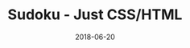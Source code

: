 ---
title: 'Sudoku - Just CSS/HTML'
description: 'Complete a sudoku puzzle without Javascript or server-side interaction.'
gametype: 'easy'
gameid: 36
date: 2018-06-20
tags: []
draft: false
type: 'games'
num19: [{'idx':1,'arr1':[1,2,3,4,5,6,7,8,9],'arr2':[1,2,3,4,5,6,7,8,9]},{'idx':2,'arr1':[1,2,3,4,5,6,7,8,9],'arr2':[1,2,3,4,5,6,7,8,9]},{'idx':3,'arr1':[1,2,3,4,5,6,7,8,9],'arr2':[1,2,3,4,5,6,7,8,9]},{'idx':4,'arr1':[1,2,3,4,5,6,7,8,9],'arr2':[1,2,3,4,5,6,7,8,9]},{'idx':5,'arr1':[1,2,3,4,5,6,7,8,9],'arr2':[1,2,3,4,5,6,7,8,9]},{'idx':6,'arr1':[1,2,3,4,5,6,7,8,9],'arr2':[1,2,3,4,5,6,7,8,9]},{'idx':7,'arr1':[1,2,3,4,5,6,7,8,9],'arr2':[1,2,3,4,5,6,7,8,9]},{'idx':8,'arr1':[1,2,3,4,5,6,7,8,9],'arr2':[1,2,3,4,5,6,7,8,9]},{'idx':9,'arr1':[1,2,3,4,5,6,7,8,9],'arr2':[1,2,3,4,5,6,7,8,9]}]
puzzle: [[3, 5, 0, 0, 0, 7, 0, 0, 2], [6, 0, 7, 0, 9, 0, 0, 0, 4], [0, 0, 0, 0, 4, 0, 7, 0, 0], [0, 0, 0, 4, 1, 0, 0, 8, 3], [0, 3, 0, 0, 0, 0, 0, 4, 0], [1, 4, 0, 0, 7, 5, 0, 0, 0], [0, 0, 9, 0, 5, 0, 0, 0, 0], [4, 0, 0, 0, 8, 0, 9, 0, 5], [7, 0, 0, 9, 0, 0, 0, 6, 1]]
layout: 'sudokucssstatic'
---